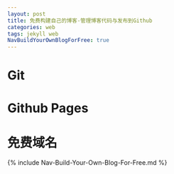 ```yaml
---
layout: post
title: 免费构建自己的博客-管理博客代码与发布到Github
categories: web
tags: jekyll web
NavBuildYourOwnBlogForFree: true
---
```


# Git

# Github Pages

# 免费域名

{% include Nav-Build-Your-Own-Blog-For-Free.md %}
